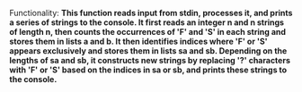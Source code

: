 Functionality: **This function reads input from stdin, processes it, and prints a series of strings to the console. It first reads an integer n and n strings of length n, then counts the occurrences of 'F' and 'S' in each string and stores them in lists a and b. It then identifies indices where 'F' or 'S' appears exclusively and stores them in lists sa and sb. Depending on the lengths of sa and sb, it constructs new strings by replacing '?' characters with 'F' or 'S' based on the indices in sa or sb, and prints these strings to the console.**
